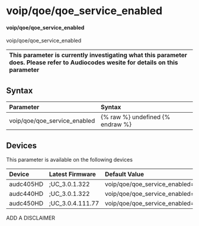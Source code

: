 ﻿---
description: voip/qoe/qoe_service_enabled
search: false
---

# voip/qoe/qoe_service_enabled

#### voip/qoe/qoe_service_enabled

voip/qoe/qoe_service_enabled


| This parameter is currently investigating what this parameter does. Please refer to Audiocodes wesite for details on this parameter | 
| :--- |

## Syntax
| Parameter | Syntax |
| :--- | :--- |
|voip/qoe/qoe_service_enabled | {% raw %} undefined {% endraw %}|

## Devices
This parameter is available on the following devices

| Device | Latest Firmware | Default Value |
|:---|:---|:---|
| audc405HD | ;UC_3.0.1.322 | voip/qoe/qoe_service_enabled=1 
| audc440HD | ;UC_3.0.1.322 | voip/qoe/qoe_service_enabled=1 
| audc450HD | ;UC_3.0.4.111.77 | voip/qoe/qoe_service_enabled=1 

ADD A DISCLAIMER

